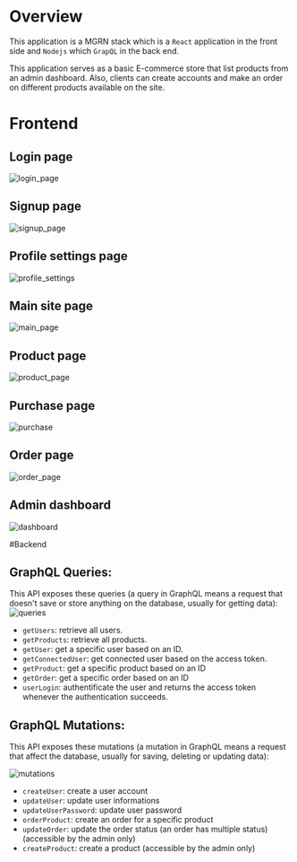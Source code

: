 # Overview 

 This application is a MGRN stack which is a `React` application in the front side and `Nodejs` which `GrapQL` in the back end.

This application serves as a basic E-commerce store that list products from an admin dashboard. Also, clients can create accounts and make an order on different products available on the site.

# Frontend
## Login page
![login_page](https://amirplatform.s3.eu-central-1.amazonaws.com/project/pc4y3bmyakbfqitwydij.png)
## Signup page
![signup_page](https://amirplatform.s3.eu-central-1.amazonaws.com/project/luj6o8yzbfo3bnslqazw.png)
## Profile settings page
![profile_settings](https://amirplatform.s3.eu-central-1.amazonaws.com/project/rrejks0cbvevjft9bl69.png)

## Main site page 
![main_page](https://amirplatform.s3.eu-central-1.amazonaws.com/project/tzqukmid7nnbz9eo25kg.png)
## Product page
![product_page](https://amirplatform.s3.eu-central-1.amazonaws.com/project/mwsc28t3hdgygtygpvom.png)

## Purchase page
![purchase](https://amirplatform.s3.eu-central-1.amazonaws.com/project/djmdssf9foninfn9opxz.png)

## Order page
![order_page](https://amirplatform.s3.eu-central-1.amazonaws.com/project/xyreucbbr7bw508hntsi.png)

## Admin dashboard
![dashboard](https://amirplatform.s3.eu-central-1.amazonaws.com/project/wmaikhjpdkszg5l5gfoq.png)

#Backend
## GraphQL Queries:

This API exposes these queries (a query in GraphQL means a request that doesn't save or store anything on the database, usually for getting data):
![queries](https://amirplatform.s3.eu-central-1.amazonaws.com/project/1668287611558-Screenshot%202022-11-12%20at%2022.12.32.png)

* `getUsers`: retrieve all users.
* `getProducts`: retrieve all products.
* `getUser`: get a specific user based on an ID.
* `getConnectedUser`: get connected user based on the access token.
* `getProduct`: get a specific product based on an ID
* `getOrder`: get a specific order based on an ID
* `userLogin`: authentificate the user and returns the access token whenever the authentication succeeds.

## GraphQL Mutations:

This API exposes these mutations (a mutation in GraphQL means a request that affect the database, usually for saving, deleting or updating data):

![mutations](https://amirplatform.s3.eu-central-1.amazonaws.com/project/1668287611567-Screenshot%202022-11-12%20at%2022.12.43.png)

* `createUser`: create a user account
* `updateUser`: update user informations
* `updateUserPassword`: update user password
* `orderProduct`: create an order for a specific product
* `updateOrder`: update the order status (an order has multiple status) (accessible by the admin only)
* `createProduct`: create a product (accessible by the admin only)




